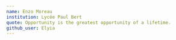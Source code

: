 ```yaml
---
name: Enzo Moreau
institution: Lycée Paul Bert
quote: Opportunity is the greatest opportunity of a lifetime.
github_user: Elyia
---
```

